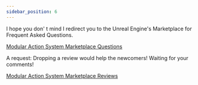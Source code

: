 ```yaml
---
sidebar_position: 6
---
```


I hope you don' t mind I redirect you to the Unreal Engine's Marketplace for Frequent Asked Questions.

[Modular Action System Marketplace Questions](https://www.unrealengine.com/marketplace/en-US/product/modular-action-system/questions)

A request: Dropping a review would help the newcomers! Waiting for your comments!

[Modular Action System Marketplace Reviews](https://www.unrealengine.com/marketplace/en-US/product/modular-action-system/reviews)